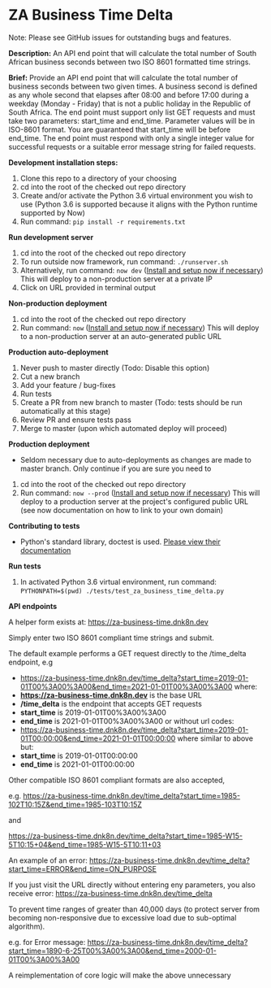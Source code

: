 # ZA Business Time Delta

Note: Please see GitHub issues for outstanding bugs and features.

**Description:**
An API end point that will calculate the total number of South African business seconds between two ISO 8601 formatted
time strings.

**Brief:**
Provide an API end point that will calculate the total number of business seconds between two given times. A business
second is defined as any whole second that elapses after 08:00 and before 17:00 during a weekday (Monday - Friday) that
is not a public holiday in the Republic of South Africa. The end point must support only list GET requests and must take
two parameters: start_time and end_time. Parameter values will be in ISO-8601 format. You are guaranteed that start_time
will be before end_time. The end point must respond with only a single integer value for successful requests or a
suitable error message string for failed requests.

**Development installation steps:**
1. Clone this repo to a directory of your choosing
1. cd into the root of the checked out repo directory
1. Create and/or activate the Python 3.6 virtual environment you wish to use (Python 3.6 is supported because it aligns
   with the Python runtime supported by Now)
1. Run command: `pip install -r requirements.txt`

**Run development server**
1. cd into the root of the checked out repo directory
1. To run outside now framework, run command: `./runserver.sh`
1. Alternatively, run command: `now dev` ([Install and setup now if necessary](https://zeit.co/download))
   This will deploy to a non-production server at a private IP
1. Click on URL provided in terminal output

**Non-production deployment**
1. cd into the root of the checked out repo directory
1. Run command: `now` ([Install and setup now if necessary](https://zeit.co/download))
   This will deploy to a non-production server at an auto-generated public URL

**Production auto-deployment**
1. Never push to master directly (Todo: Disable this option)
1. Cut a new branch
1. Add your feature / bug-fixes
1. Run tests
1. Create a PR from new branch to master (Todo: tests should be run automatically at this stage)
1. Review PR and ensure tests pass
1. Merge to master (upon which automated deploy will proceed)

**Production deployment**
- Seldom necessary due to auto-deployments as changes are made to master branch. Only continue if you are sure you need to
1. cd into the root of the checked out repo directory
1. Run command: `now --prod` ([Install and setup now if necessary](https://zeit.co/download))
   This will deploy to a production server at the project's configured public URL (see now documentation on how to link to your own domain)

**Contributing to tests**
- Python's standard library, doctest is used. [Please view their documentation](https://docs.python.org/3.6/library/doctest.html)

**Run tests**
1. In activated Python 3.6 virtual environment, run command: `PYTHONPATH=$(pwd) ./tests/test_za_business_time_delta.py`

**API endpoints**

A helper form exists at: https://za-business-time.dnk8n.dev

Simply enter two ISO 8601 compliant time strings and submit.

The default example performs a GET request directly to the /time_delta endpoint, e.g

- https://za-business-time.dnk8n.dev/time_delta?start_time=2019-01-01T00%3A00%3A00&end_time=2021-01-01T00%3A00%3A00
where:
 - **https://za-business-time.dnk8n.dev** is the base URL
 - **/time_delta** is the endpoint that accepts GET requests
 - **start_time** is 2019-01-01T00%3A00%3A00
 - **end_time** is 2021-01-01T00%3A00%3A00
or without url codes:
- https://za-business-time.dnk8n.dev/time_delta?start_time=2019-01-01T00:00:00&end_time=2021-01-01T00:00:00
where similar to above but:
 - **start_time** is 2019-01-01T00:00:00
 - **end_time** is 2021-01-01T00:00:00


Other compatible ISO 8601 compliant formats are also accepted,

e.g.
https://za-business-time.dnk8n.dev/time_delta?start_time=1985-102T10:15Z&end_time=1985-103T10:15Z

and

https://za-business-time.dnk8n.dev/time_delta?start_time=1985-W15-5T10:15+04&end_time=1985-W15-5T10:11+03

An example of an error:
https://za-business-time.dnk8n.dev/time_delta?start_time=ERROR&end_time=ON_PURPOSE

If you just visit the URL directly without entering eny parameters, you also receive error:
https://za-business-time.dnk8n.dev/time_delta

To prevent time ranges of greater than 40,000 days (to protect server from becoming non-responsive due to excessive load due to sub-optimal algorithm).

e.g. for Error message: https://za-business-time.dnk8n.dev/time_delta?start_time=1890-6-25T00%3A00%3A00&end_time=2000-01-01T00%3A00%3A00

A reimplementation of core logic will make the above unnecessary
